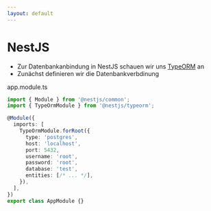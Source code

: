 ```yaml
---
layout: default
---
```


# NestJS <SubHeading text="Datenbankanbindung"/>

<div class="grid grid-cols-12 gap-6">
<div class="col-span-12">

- Zur Datenbankanbindung in NestJS schauen wir uns [TypeORM](https://docs.nestjs.com/techniques/database) an
- Zunächst definieren wir die Datenbankverbdinung

</div>
<div class="col-span-12">

<Filename>app.module.ts</Filename>

<!-- prettier-ignore-start -->

```ts
import { Module } from '@nestjs/common';
import { TypeOrmModule } from '@nestjs/typeorm';

@Module({
  imports: [
    TypeOrmModule.forRoot({
      type: 'postgres',
      host: 'localhost',
      port: 5432,
      username: 'root',
      password: 'root',
      database: 'test',
      entities: [/* ... */],
    }),
  ],
})
export class AppModule {}
```

<!-- prettier-ignore-end -->

</div>
</div>

<PageNumber/>
